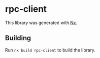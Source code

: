 # rpc-client

This library was generated with [Nx](https://nx.dev).

## Building

Run `nx build rpc-client` to build the library.
